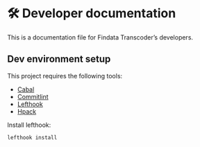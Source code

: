 # 🛠️ Developer documentation

This is a documentation file for Findata Transcoder’s developers.

## Dev environment setup

This project requires the following tools:

- [Cabal]
- [Commitlint]
- [Lefthook]
- [Hpack]

Install lefthook:

```shell
lefthook install
```

[Cabal]: https://www.haskell.org/cabal/
[Commitlint]: https://github.com/conventional-changelog/commitlint
[Lefthook]: https://github.com/evilmartians/lefthook
[Hpack]: https://github.com/sol/hpack
